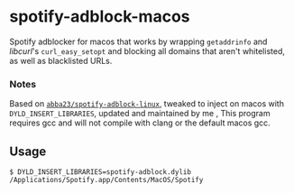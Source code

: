 # spotify-adblock-macos
Spotify adblocker for macos that works by wrapping `getaddrinfo` and *libcurl*'s `curl_easy_setopt` and blocking all domains that aren't whitelisted, as well as blacklisted URLs.

### Notes
Based on [`abba23/spotify-adblock-linux`](https://github.com/abba23/spotify-adblock-linux.git),
tweaked to inject on macos with `DYLD_INSERT_LIBRARIES`,
updated and maintained by me ,
This program requires gcc and will not compile with clang or the default macos gcc.

## Usage
    $ DYLD_INSERT_LIBRARIES=spotify-adblock.dylib /Applications/Spotify.app/Contents/MacOS/Spotify
